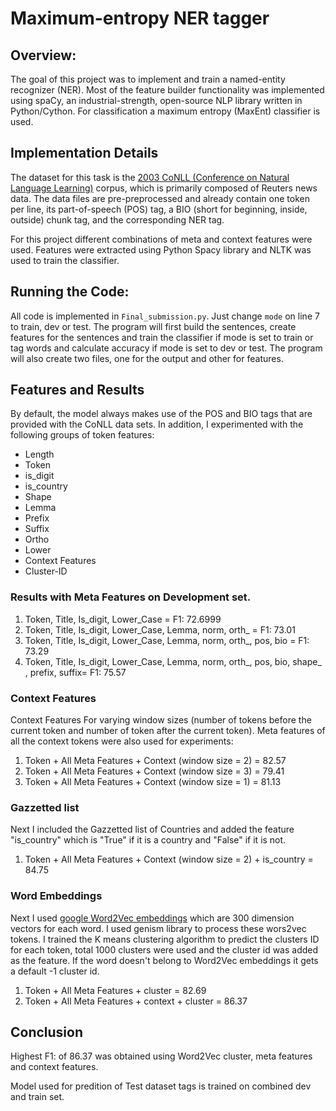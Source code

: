 # Maximum-entropy NER tagger

## Overview:
The goal of this project was to implement and train a named-entity recognizer (NER). Most of the feature builder functionality was implemented using spaCy, an industrial-strength, open-source NLP library written in Python/Cython. For classification a maximum entropy (MaxEnt) classifier is used.

## Implementation Details
The dataset for this task is the [2003 CoNLL (Conference on Natural Language Learning)](https://www.aclweb.org/anthology/W03-0419.pdf) corpus, which is primarily composed of Reuters news data. The data files are pre-preprocessed and already contain one token per line, its part-of-speech (POS) tag, a BIO (short for beginning, inside, outside) chunk tag, and the corresponding NER tag.

For this project different combinations of meta and context features were used. Features were extracted using Python Spacy library and NLTK was used to train the classifier.

## Running the Code:
All code is implemented in `Final_submission.py`. Just change `mode` on line 7 to train, dev or test. The program will first build the sentences, create features for the sentences and train the classifier if mode is set to train or tag words and calculate accuracy if mode is set to dev or test. The program will also create two files, one for the output and other for features.

## Features and Results
By default, the model always makes use of the POS and BIO tags that are provided with the CoNLL data sets. In addition, I experimented with the following groups of token features:

- Length
- Token
- is_digit
- is_country
- Shape
- Lemma
- Prefix
- Suffix
- Ortho 
- Lower
- Context Features
- Cluster-ID

### Results with Meta Features on Development set.
1. Token, Title, Is_digit, Lower_Case = F1: 72.6999
2. Token, Title, Is_digit, Lower_Case, Lemma, norm, orth_ = F1: 73.01
3. Token, Title, Is_digit, Lower_Case, Lemma, norm, orth_, pos, bio = F1: 73.29
4. Token, Title, Is_digit, Lower_Case, Lemma, norm, orth_, pos, bio, shape_ , prefix, suffix= F1: 75.57

### Context Features
Context Features For varying window sizes (number of tokens before the current token and number of token after the current token). Meta features of all the context tokens were also used for experiments:
1. Token + All Meta Features + Context (window size = 2) = 82.57
2. Token + All Meta Features + Context (window size = 3) = 79.41
3. Token + All Meta Features + Context (window size = 1) = 81.13

### Gazzetted list
Next I included the Gazzetted list of Countries and added the feature "is_country" which is "True" if it is a country and "False" if it is not. 
1. Token + All Meta Features + Context (window size = 2) + is_country = 84.75

### Word Embeddings
Next I used [google Word2Vec embeddings]("https://code.google.com/archive/p/word2vec/") which are 300 dimension vectors for each word. I used genism library to process these wors2vec tokens. I trained the K means clustering algorithm to predict the clusters ID for each token, total 1000 clusters were used and the cluster id was added as the feature. If the word doesn't belong to Word2Vec embeddings it gets a default -1 cluster id.

1. Token + All Meta Features + cluster = 82.69
2. Token + All Meta Features + context + cluster = 86.37

## Conclusion
Highest F1: of 86.37 was obtained using Word2Vec cluster, meta features and context features.

Model used for predition of Test dataset tags is trained on combined dev and train set.